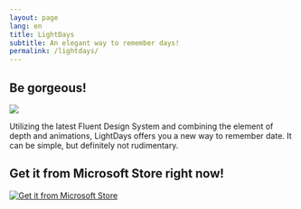 ```yaml
---
layout: page
lang: en
title: LightDays
subtitle: An elegant way to remember days!
permalink: /lightdays/
---
```

## Be gorgeous!
![](https://rawgit.com/totoroyyb/totoroyyb.github.io/master/pic/lightdays/1.jpg)

Utilizing the latest Fluent Design System and combining the element of depth and animations, LightDays offers you a new way to remember date. It can be simple, but definitely not rudimentary.

## Get it from Microsoft Store right now!
[![Get it from Microsoft Store](https://assets.windowsphone.com/85864462-9c82-451e-9355-a3d5f874397a/English_get-it-from-MS_InvariantCulture_Default.png)](https://www.microsoft.com/store/apps/9PDG5JKBNPP3)